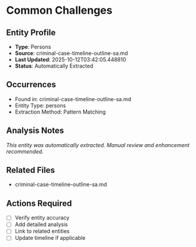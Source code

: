 # Common Challenges

## Entity Profile
- **Type**: Persons
- **Source**: criminal-case-timeline-outline-sa.md
- **Last Updated**: 2025-10-12T03:42:05.448810
- **Status**: Automatically Extracted

## Occurrences
- Found in: criminal-case-timeline-outline-sa.md
- Entity Type: persons
- Extraction Method: Pattern Matching

## Analysis Notes
*This entity was automatically extracted. Manual review and enhancement recommended.*

## Related Files
- criminal-case-timeline-outline-sa.md

## Actions Required
- [ ] Verify entity accuracy
- [ ] Add detailed analysis
- [ ] Link to related entities
- [ ] Update timeline if applicable
